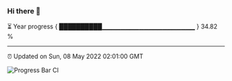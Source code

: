 ### Hi there 👋

⏳ Year progress { ██████████▁▁▁▁▁▁▁▁▁▁▁▁▁▁▁▁▁▁▁▁ } 34.82 %

---

⏰ Updated on Sun, 08 May 2022 02:01:00 GMT

![Progress Bar CI](https://github.com/ZhaoGui/ZhaoGui/workflows/Progress%20Bar%20CI/badge.svg)
